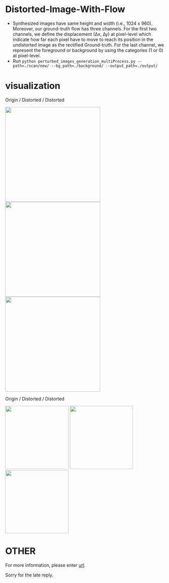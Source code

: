# Distorted-Image-With-Flow

- Synthesized images have same height and width (i.e., 1024 x 960). Moreover, our ground-truth flow has three channels. For the first two channels, we define the displacement (∆x, ∆y) at pixel-level which indicate how far each pixel have to move to reach its position in the undistorted image as the rectified Ground-truth. For the last channel, we represent the foreground or background by using the categories (1 or 0) at pixel-level.
- Run `python perturbed_images_generation_multiProcess.py --path=./scan/new/ --bg_path=./background/ --output_path=./output/`

# visualization

Origin / Distorted / Distorted

<img src="https://github.com/gwxie/Distorted-Image-With-Flow/blob/main/output/scan/new_0.png" height="300"/>    <img src="https://github.com/gwxie/Distorted-Image-With-Flow/blob/main/output/png/new_0_7_curve.png" height="300"/>    <img src="https://github.com/gwxie/Distorted-Image-With-Flow/blob/main/output/png/new_0_7_fold.png" height="300"/>

Origin / Distorted / Distorted

<img src="https://github.com/gwxie/Distorted-Image-With-Flow/blob/main/output/scan/new_1.png" height="200"/>  <img src="https://github.com/gwxie/Distorted-Image-With-Flow/blob/main/output/png/new_1_7_curve.png" height="200"/>  <img src="https://github.com/gwxie/Distorted-Image-With-Flow/blob/main/output/png/new_1_7_fold.png" height="200"/>

# OTHER
For more information, please enter [url](https://github.com/gwxie/Dewarping-Document-Image-By-Displacement-Flow-Estimation).

Sorry for the late reply.
